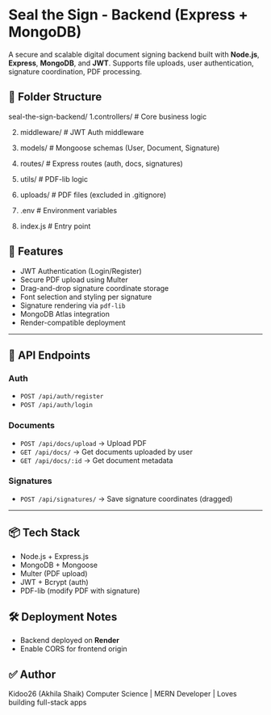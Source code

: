 # Seal the Sign - Backend (Express + MongoDB)

A secure and scalable digital document signing backend built with **Node.js**, **Express**, **MongoDB**, and **JWT**. Supports file uploads, user authentication, signature coordination, PDF processing.

## 📁 Folder Structure

seal-the-sign-backend/
 1.controllers/            # Core business logic
 
 2. middleware/             # JWT Auth middleware
  
 3. models/                 # Mongoose schemas (User, Document, Signature)
  
 4. routes/                 # Express routes (auth, docs, signatures)
  
 5. utils/                  # PDF-lib logic
  
 6. uploads/                # PDF files (excluded in .gitignore)
  
 7. .env                    # Environment variables
  
 8. index.js               # Entry point

## 🚀 Features

- JWT Authentication (Login/Register)
- Secure PDF upload using Multer
- Drag-and-drop signature coordinate storage
- Font selection and styling per signature
- Signature rendering via `pdf-lib`
- MongoDB Atlas integration
- Render-compatible deployment

---

## 🧪 API Endpoints

### Auth

- `POST /api/auth/register`
- `POST /api/auth/login`

### Documents

- `POST /api/docs/upload` → Upload PDF
- `GET /api/docs/` → Get documents uploaded by user
- `GET /api/docs/:id` → Get document metadata

### Signatures

- `POST /api/signatures/` → Save signature coordinates (dragged)

---

## 📦 Tech Stack

- Node.js + Express.js
- MongoDB + Mongoose
- Multer (PDF upload)
- JWT + Bcrypt (auth)
- PDF-lib (modify PDF with signature)

## 🛠 Deployment Notes

- Backend deployed on **Render**
- Enable CORS for frontend origin

## ✅ Author

Kidoo26 (Akhila Shaik)
Computer Science | MERN Developer | Loves building full-stack apps
